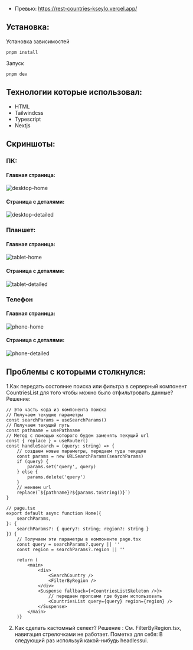 
- Превью: https://rest-countries-kseylo.vercel.app/
## Установка:

Установка зависимостей
```
pnpm install
```

Запуск
```
pnpm dev
```

## Технологии которые использовал:
- HTML
- Tailwindcss
- Typescript
- Nextjs
## Скриншоты:
### ПК:
#### Главная страница:
![desktop-home](screenshots/desktop-home.jpeg)
#### Страница с деталями:
![desktop-detailed](screenshots/desktop-detailed.jpeg)
### Планшет:
#### Главная страница:
![tablet-home](screenshots/tablet-home.jpeg)
#### Страница с деталями:
![tablet-detailed](screenshots/tablet-detailed.jpeg)
### Телефон
#### Главная страница:
![phone-home](screenshots/phone-home.jpeg)
#### Страница с деталями:
![phone-detailed](screenshots/phone-detailed.jpeg)
## Проблемы с которыми столкнулся:
1.Как передать состояние поиска или фильтра в серверный компонент CountriesList для того чтобы можно было отфильтровать данные?
Решение:
```tsx
// Это часть кода из компонента поиска
// Получаем текущие параметры
const searchParams = useSearchParams()
// Получаем текущий путь
const pathname = usePathname
// Метод с помощью которого будем заменять текущий url
const { replace } = useRouter()  
const handleSearch = (query: string) => {
	// создаем новые параметры, передаем туда текущие
    const params = new URLSearchParams(searchParams)  
    if (query) {  
        params.set('query', query)  
    } else {  
        params.delete('query')  
    }  
    // меняем url
    replace(`${pathname}?${params.toString()}`)  
}
```

```tsx
// page.tsx
export default async function Home({  
    searchParams,  
}: {  
    searchParams?: { query?: string; region?: string }  
}) {
	// Получаем эти параметры в компоненте page.tsx
    const query = searchParams?.query || ''  
    const region = searchParams?.region || ''  
  
    return (  
        <main>
	        <div>  
	            <SearchCountry />  
	            <FilterByRegion />            
	        </div>  
	        <Suspense fallback={<CountriesListSkeleton />}>
		        // передаем пропсами где будем использовать  
	            <CountriesList query={query} region={region} />  
	        </Suspense>  
        </main>  
    )}
```

2. Как сделать кастомный селект?
   Решение : См. FilterByRegion.tsx, навигация стрелочками не работает. Пометка для себя: В следующий раз используй какой-нибудь headlessui.